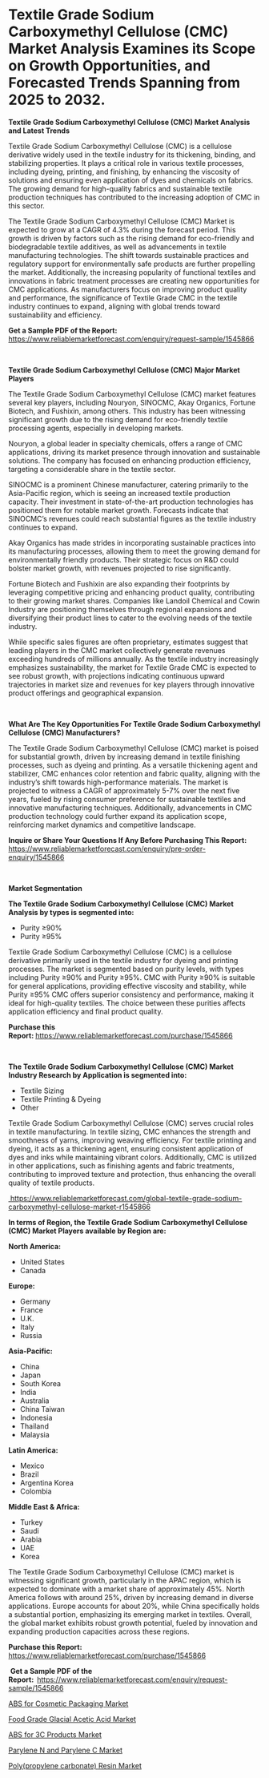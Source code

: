 <p><h1>Textile Grade Sodium Carboxymethyl Cellulose (CMC) Market Analysis Examines its Scope on Growth Opportunities, and Forecasted Trends Spanning from 2025 to 2032.</h1></p><p><strong>Textile Grade Sodium Carboxymethyl Cellulose (CMC) Market Analysis and Latest Trends</strong></p>
<p><p>Textile Grade Sodium Carboxymethyl Cellulose (CMC) is a cellulose derivative widely used in the textile industry for its thickening, binding, and stabilizing properties. It plays a critical role in various textile processes, including dyeing, printing, and finishing, by enhancing the viscosity of solutions and ensuring even application of dyes and chemicals on fabrics. The growing demand for high-quality fabrics and sustainable textile production techniques has contributed to the increasing adoption of CMC in this sector.</p><p>The Textile Grade Sodium Carboxymethyl Cellulose (CMC) Market is expected to grow at a CAGR of 4.3% during the forecast period. This growth is driven by factors such as the rising demand for eco-friendly and biodegradable textile additives, as well as advancements in textile manufacturing technologies. The shift towards sustainable practices and regulatory support for environmentally safe products are further propelling the market. Additionally, the increasing popularity of functional textiles and innovations in fabric treatment processes are creating new opportunities for CMC applications. As manufacturers focus on improving product quality and performance, the significance of Textile Grade CMC in the textile industry continues to expand, aligning with global trends toward sustainability and efficiency.</p></p>
<p><strong>Get a Sample PDF of the Report:&nbsp;</strong> <a href="https://www.reliablemarketforecast.com/enquiry/request-sample/1545866?utm_campaign=1998&utm_medium=2&utm_source=Github&utm_content=ia&utm_term=02042025&utm_id=textile-grade-sodium-carboxymethyl-cellulose-cmc">https://www.reliablemarketforecast.com/enquiry/request-sample/1545866</a></p>
<p>&nbsp;</p>
<p><strong>Textile Grade Sodium Carboxymethyl Cellulose (CMC) Major Market Players</strong></p>
<p><p>The Textile Grade Sodium Carboxymethyl Cellulose (CMC) market features several key players, including Nouryon, SINOCMC, Akay Organics, Fortune Biotech, and Fushixin, among others. This industry has been witnessing significant growth due to the rising demand for eco-friendly textile processing agents, especially in developing markets.</p><p>Nouryon, a global leader in specialty chemicals, offers a range of CMC applications, driving its market presence through innovation and sustainable solutions. The company has focused on enhancing production efficiency, targeting a considerable share in the textile sector.</p><p>SINOCMC is a prominent Chinese manufacturer, catering primarily to the Asia-Pacific region, which is seeing an increased textile production capacity. Their investment in state-of-the-art production technologies has positioned them for notable market growth. Forecasts indicate that SINOCMC’s revenues could reach substantial figures as the textile industry continues to expand.</p><p>Akay Organics has made strides in incorporating sustainable practices into its manufacturing processes, allowing them to meet the growing demand for environmentally friendly products. Their strategic focus on R&D could bolster market growth, with revenues projected to rise significantly.</p><p>Fortune Biotech and Fushixin are also expanding their footprints by leveraging competitive pricing and enhancing product quality, contributing to their growing market shares. Companies like Landoil Chemical and Cowin Industry are positioning themselves through regional expansions and diversifying their product lines to cater to the evolving needs of the textile industry.</p><p>While specific sales figures are often proprietary, estimates suggest that leading players in the CMC market collectively generate revenues exceeding hundreds of millions annually. As the textile industry increasingly emphasizes sustainability, the market for Textile Grade CMC is expected to see robust growth, with projections indicating continuous upward trajectories in market size and revenues for key players through innovative product offerings and geographical expansion.</p></p>
<p>&nbsp;</p>
<p><strong>What Are The Key Opportunities For Textile Grade Sodium Carboxymethyl Cellulose (CMC) Manufacturers?</strong></p>
<p><p>The Textile Grade Sodium Carboxymethyl Cellulose (CMC) market is poised for substantial growth, driven by increasing demand in textile finishing processes, such as dyeing and printing. As a versatile thickening agent and stabilizer, CMC enhances color retention and fabric quality, aligning with the industry’s shift towards high-performance materials. The market is projected to witness a CAGR of approximately 5-7% over the next five years, fueled by rising consumer preference for sustainable textiles and innovative manufacturing techniques. Additionally, advancements in CMC production technology could further expand its application scope, reinforcing market dynamics and competitive landscape.</p></p>
<p><strong>Inquire or Share Your Questions If Any Before Purchasing This Report:</strong> <a href="https://www.reliablemarketforecast.com/enquiry/pre-order-enquiry/1545866?utm_campaign=1998&utm_medium=2&utm_source=Github&utm_content=ia&utm_term=02042025&utm_id=textile-grade-sodium-carboxymethyl-cellulose-cmc">https://www.reliablemarketforecast.com/enquiry/pre-order-enquiry/1545866</a></p>
<p>&nbsp;</p>
<p><strong>Market Segmentation</strong></p>
<p><strong>The Textile Grade Sodium Carboxymethyl Cellulose (CMC) Market Analysis by types is segmented into:</strong></p>
<p><ul><li>Purity ≥90%</li><li>Purity ≥95%</li></ul></p>
<p><p>Textile Grade Sodium Carboxymethyl Cellulose (CMC) is a cellulose derivative primarily used in the textile industry for dyeing and printing processes. The market is segmented based on purity levels, with types including Purity ≥90% and Purity ≥95%. CMC with Purity ≥90% is suitable for general applications, providing effective viscosity and stability, while Purity ≥95% CMC offers superior consistency and performance, making it ideal for high-quality textiles. The choice between these purities affects application efficiency and final product quality.</p></p>
<p><strong>Purchase this Report:&nbsp;</strong><a href="https://www.reliablemarketforecast.com/purchase/1545866?utm_campaign=1998&utm_medium=2&utm_source=Github&utm_content=ia&utm_term=02042025&utm_id=textile-grade-sodium-carboxymethyl-cellulose-cmc">https://www.reliablemarketforecast.com/purchase/1545866</a></p>
<p>&nbsp;</p>
<p><strong>The Textile Grade Sodium Carboxymethyl Cellulose (CMC) Market Industry Research by Application is segmented into:</strong></p>
<p><ul><li>Textile Sizing</li><li>Textile Printing & Dyeing</li><li>Other</li></ul></p>
<p><p>Textile Grade Sodium Carboxymethyl Cellulose (CMC) serves crucial roles in textile manufacturing. In textile sizing, CMC enhances the strength and smoothness of yarns, improving weaving efficiency. For textile printing and dyeing, it acts as a thickening agent, ensuring consistent application of dyes and inks while maintaining vibrant colors. Additionally, CMC is utilized in other applications, such as finishing agents and fabric treatments, contributing to improved texture and protection, thus enhancing the overall quality of textile products.</p></p>
<p><a href="https://www.reliablemarketforecast.com/global-textile-grade-sodium-carboxymethyl-cellulose-market-r1545866?utm_campaign=1998&utm_medium=2&utm_source=Github&utm_content=ia&utm_term=02042025&utm_id=textile-grade-sodium-carboxymethyl-cellulose-cmc">&nbsp;https://www.reliablemarketforecast.com/global-textile-grade-sodium-carboxymethyl-cellulose-market-r1545866</a></p>
<p><strong>In terms of Region, the Textile Grade Sodium Carboxymethyl Cellulose (CMC) Market Players available by Region are:</strong></p>
<p>
    <p> <strong> North America: </strong>
        <ul>
            <li>United States</li>
            <li>Canada</li>
        </ul>
        </p> 
    <p> <strong> Europe: </strong>
        <ul>
            <li>Germany</li>
            <li>France</li>
            <li>U.K.</li>
            <li>Italy</li>
            <li>Russia</li>
        </ul>
        </p> 
    <p> <strong> Asia-Pacific: </strong>
        <ul>
            <li>China</li>
            <li>Japan</li>
            <li>South Korea</li>
            <li>India</li>
            <li>Australia</li>
            <li>China Taiwan</li>
            <li>Indonesia</li>
            <li>Thailand</li>
            <li>Malaysia</li>
        </ul>
        </p> 
    <p> <strong> Latin America: </strong>
        <ul>
            <li>Mexico</li>
            <li>Brazil</li>
            <li>Argentina Korea</li>
            <li>Colombia</li>
        </ul>
        </p> 
    <p> <strong> Middle East & Africa: </strong>
        <ul>
            <li>Turkey</li>
            <li>Saudi</li>
            <li>Arabia</li>
            <li>UAE</li>
            <li>Korea</li>
        </ul>
    </p>
    </p>
<p><p>The Textile Grade Sodium Carboxymethyl Cellulose (CMC) market is witnessing significant growth, particularly in the APAC region, which is expected to dominate with a market share of approximately 45%. North America follows with around 25%, driven by increasing demand in diverse applications. Europe accounts for about 20%, while China specifically holds a substantial portion, emphasizing its emerging market in textiles. Overall, the global market exhibits robust growth potential, fueled by innovation and expanding production capacities across these regions.</p></p>
<p><strong>Purchase this Report: </strong><a href="https://www.reliablemarketforecast.com/purchase/1545866?utm_campaign=1998&utm_medium=2&utm_source=Github&utm_content=ia&utm_term=02042025&utm_id=textile-grade-sodium-carboxymethyl-cellulose-cmc">https://www.reliablemarketforecast.com/purchase/1545866</a></p>
<p>&nbsp;<strong>Get a Sample PDF of the Report:&nbsp;&nbsp;</strong><a href="https://www.reliablemarketforecast.com/enquiry/request-sample/1545866?utm_campaign=1998&utm_medium=2&utm_source=Github&utm_content=ia&utm_term=02042025&utm_id=textile-grade-sodium-carboxymethyl-cellulose-cmc">https://www.reliablemarketforecast.com/enquiry/request-sample/1545866</a></p>
<p><strong></strong></p>
<p><p><a href="https://github.com/cherrivacius/Market-Research-Report-List-1/blob/main/abs-for-cosmetic-packaging-market.md?utm_campaign=1998&utm_medium=2&utm_source=Github&utm_content=ia&utm_term=02042025&utm_id=textile-grade-sodium-carboxymethyl-cellulose-cmc">ABS for Cosmetic Packaging Market</a></p><p><a href="https://github.com/omduthkevork/Market-Research-Report-List-1/blob/main/food-grade-glacial-acetic-acid-market.md?utm_campaign=1998&utm_medium=2&utm_source=Github&utm_content=ia&utm_term=02042025&utm_id=textile-grade-sodium-carboxymethyl-cellulose-cmc">Food Grade Glacial Acetic Acid Market</a></p><p><a href="https://github.com/Mayankdeswa/Market-Research-Report-List-1/blob/main/abs-for-3c-products-market.md?utm_campaign=1998&utm_medium=2&utm_source=Github&utm_content=ia&utm_term=02042025&utm_id=textile-grade-sodium-carboxymethyl-cellulose-cmc">ABS for 3C Products Market</a></p><p><a href="https://github.com/mafuzakirju/Market-Research-Report-List-1/blob/main/parylene-n-and-parylene-c-market.md?utm_campaign=1998&utm_medium=2&utm_source=Github&utm_content=ia&utm_term=02042025&utm_id=textile-grade-sodium-carboxymethyl-cellulose-cmc">Parylene N and Parylene C Market</a></p><p><a href="https://github.com/akramisabtu/Market-Research-Report-List-1/blob/main/polypropylene-carbonate-resin-market.md?utm_campaign=1998&utm_medium=2&utm_source=Github&utm_content=ia&utm_term=02042025&utm_id=textile-grade-sodium-carboxymethyl-cellulose-cmc">Poly(propylene carbonate) Resin Market</a></p></p>